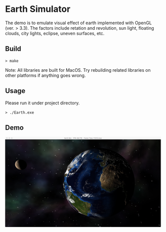 # Earth Simulator

The demo is to emulate visual effect of earth implemented with OpenGL (ver. > 3.3). The factors include retation and revolution, sun light, floating clouds, city lights, eclipse, uneven surfaces, etc.

## Build

```
> make
```

Note: All libraries are built for MacOS. Try rebuilding related libraries on other platforms if anything goes wrong.

## Usage

Please run it under project directory.

```
> ./Earth.exe
```

## Demo

![Alt text](Resources/earth/Earth.jpeg?raw=true "Effect")